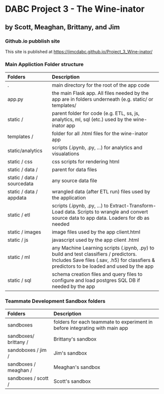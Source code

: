 # DABC Project 3 - The Wine-inator
## by Scott, Meaghan, Brittany, and Jim

### Github.io pubblish site
This site is published at https://jimcdabc.github.io/Project_3_Wine-inator/



### Main Appliction Folder structure
|Folders | Description |
|:-----|:-----|
| . | main directory for the root of the app code |
| app.py | the main Flask app.  All files needed by the app are in folders underneath (e.g. static/ or templates/  |
| static / | parent folder for code (e.g. ETL, ss, js, analytics, ml, sql (etc.) used by the wine-inator app |
| templates / |  folder for all .html files for the wine-inator app |
| static/analytics |  scripts (.ipynb, .py, ...) for analytics and visualations	|
| static / css	|  css scripts for rendering html	|
| static / data	/| parent for data files |
| static / data / sourcedata | any source data file |
| static / data / appdata | wrangled data (after ETL run) files used by the application
| static / etl	| scripts (.ipynb, .py, ...) to Extract-Transform-Load data. Scripts to wrangle and convert source data to app data.  Loaders for db as needed |
| static / images	| image files used by the app client.html |
| static / js	| javascript used by the app client .html
| static / ml	| any Machine Learning scripts (.ipynb, .py) to build and test classifiers / predictors.  Includes Save files (.sav, .h5) for classfiers & predictors to be loaded and used by the app
| static / sql | schema creation files and query files to configure and load postgres SQL DB if needed by the app

### Teammate Development Sandbox folders
|Folders | Description |
|:-----|:-----|
|sandboxes | folders for each teammate to experiment in before integrating with main app |
| sandboxes/ brittany / | Brittany's sandbox |
| sandoboxes / jim  /| Jim's sandbox |
| sandboxes / meaghan /| Meaghan's sandbox |
| sandboxes / scott /| Scott's sandbox |
